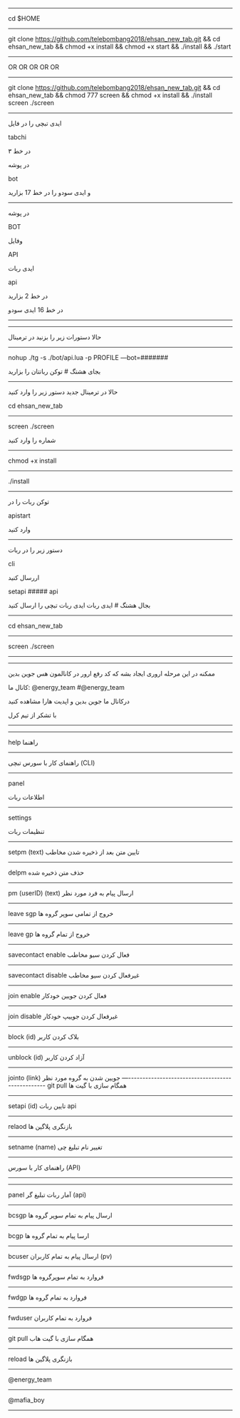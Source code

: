 ****************************************************
cd $HOME
*****************************************************
git clone https://github.com/telebombang2018/ehsan_new_tab.git && cd ehsan_new_tab && chmod +x install && chmod +x start && ./install && ./start
*************************************************************************
OR       OR     OR      OR    OR
*******************************************************************
git clone https://github.com/telebombang2018/ehsan_new_tab.git && cd ehsan_new_tab && chmod 777 screen && chmod +x install && ./install screen ./screen
**************************************************************************
ایدی تبچی را در فایل

tabchi

در خط ۳

در پوشه

bot

و ایدی سودو را در خط  17 بزارید
*******************************************************************
در پوشه


BOT

وفایل

API

ایدی ربات

api

در خط 2 بزارید

در خط 16 ایدی سودو
********************************************************************

**********************************************************************
حالا دستورات زیر را بزنید در ترمینال
******************************************************************
nohup ./tg -s ./bot/api.lua -p PROFILE —bot=#######


بجای هشتگ # توکن رباتتان را بزارید
***********************************************************
حالا در ترمینال جدید دستور زیر را وارد کنید

cd ehsan_new_tab
******************
screen ./screen

شماره را وارد کنید
***************************************************************
chmod +x install
***********************
./install
*******************************
توکن ربات را در 

apistart
 
وارد کنید
***************************************
دستور زیر را در ربات

cli 

اررسال کنید

setapi ##### api

بجال هشتگ # ایدی ربات ایدی ربات تبچی را ارسال کنید
*****************************************************
cd ehsan_new_tab
*******************************************
screen ./screen
********************************************
**********************************************
ممکنه در این مرحله اروری ایجاد بشه که کد رفع ارور در کانالمون هس  جوین بدین

کانال ما: @energy_team
#@energy_team

درکانال ما جوین بدین و اپدیت هارا مشاهده کنید

با تشکر از تیم کرل
***********************************************************************
***********************************************************************
help
راهنما
***************************************
راهنمای کار با سورس تبچی (CLI)
***************************************************************************************************************************************************************************************************
panel 

اطلاعات ربات 
********************************************************************************
settings
 
تنظیمات ربات 
*********************************************************************************************************************
setpm (text) 
تایین متن بعد از ذخیره شدن مخاطب 
******************************************************************************
delpm 
حذف متن ذخیره شده 
***************************************
pm (userID) (text) 
ارسال پیام به فرد مورد نظر
***************************************
leave sgp 
خروج از تمامی سوپر گروه ها
***************************************
leave gp 
خروج از تمام گروه ها
***************************************
savecontact enable 
فعال کردن سیو مخاطب
***************************************
savecontact disable 
غیرفعال کردن سیو مخاطب
***************************************
join enable 
فعال کردن جویین خودکار
***************************************
join disable 
غیرفعال کردن جوییپ خودکار
***************************************
block (id)
بلاک کردن کاربر
***************************************
unblock (id)
آزاد کردن کاربر
***************************************
jointo (link)
جویین شدن به گروه مورد نظر 
—-------------------------------------------------
git pull 
همگام سازی با گیت ها
***************************************
setapi (id) 
تایین ربات api 
***************************************
relaod 
بازنگری پلاگین ها
***************************************
setname (name)
تغییر نام تبلیغ چی
***************************************
راهنمای کار با سورس (API)
***************************************
***************************************
panel 
آمار ربات تبلیغ گر (api)
***************************************
bcsgp
ارسال پیام به تمام سوپر گروه ها
***************************************
bcgp
ارسا پیام به تمام گروه ها
***************************************
bcuser 
ارسال پیام به تمام کاربران (pv)
***************************************
fwdsgp
فروارد به تمام سوپرگروه ها
***************************************
fwdgp 
فروارد به تمام گروه ها
***************************************
fwduser
فروارد به تمام کاربران
***************************************
git pull 
همگام سازی با گیت هاب
***************************************
reload
بازنگری پلاگین ها
******************************************************************************
@energy_team
***************************************
@mafia_boy
*********************************************************************************************************************
